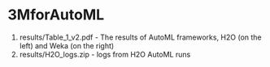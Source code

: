 # 3MforAutoML
1. results/Table_1_v2.pdf - The results of AutoML frameworks, H2O (on the left) and Weka (on the right)
2. results/H2O_logs.zip - logs from H2O AutoML runs
